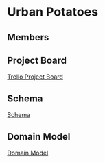 # Urban Potatoes

## Members

## Project Board

[Trello Project Board](https://trello.com/b/3WU2KBQC/project)

## Schema

[Schema](https://docs.google.com/document/d/1v4eMLycGQuZywXT7-rfWzbWiGkH0cQ4ez7bq3mNrByQ/edit?usp=sharing)

## Domain Model

[Domain Model](https://www.figma.com/file/P9p6JSrIv54sfLL7ae1wz7/FigJam-Basics?node-id=0%3A1&t=dUGZkuoJSwzJYdWE-1)
